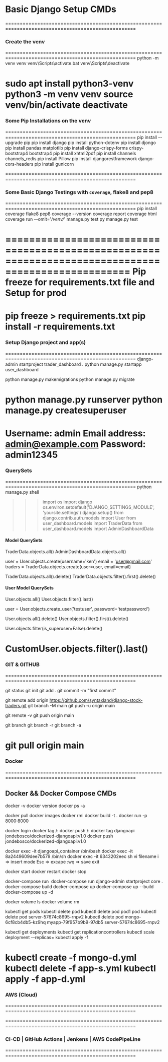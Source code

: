 # Basic Django Setup CMDs
===================================================================================================
### Create the venv
===================================================================================================
python -m venv venv <!-- To creat venv for Windows-->
venv\Scripts\activate.bat <!-- To activate the venv for Windows and run pip freeze to confirm empty venv-->
venv\Scripts\deactivate <!-- To deactivate for Windows -->

sudo apt install python3-venv <!-- To install venv for Ubuntu -->
python3 -m venv venv <!-- To create for Ubuntu/Unix/MacOS    -->
source venv/bin/activate <!-- To activate venv for Ubuntu/Unix MacOS -->
deactivate <!-- To deactivate venv for Ubuntu/Unix MacOS -->
===================================================================================================
### Some Pip Installations on the venv
===================================================================================================
pip install --upgrade pip
pip install django 
pip install python-dotenv <!-- for .env -->
pip install djongo <!-- for `mongo` which will also require/install `pymongo` and `dnspython` while `psycopg2-binary` and `mysqlclient` for `postgres` n `mysql` resp-->
pip install pandas matplotlib <!-- for some visualizations -->
pip install django-crispy-forms crispy-bootstrap4 bootstrap4  <!-- # You will need to pip install crispy-bootstrap4 and add crispy_bootstrap4 to your list of INSTALLED_APPS.
'crispy-bootstrap4' add: CRISPY_TEMPLATE_PACK = 'bootstrap4' to settings.py -->
pip install xhtml2pdf <!-- for  xhtml to pdf conversions and downloads -->
pip install channels channels_redis <!-- for live data streaming  --> 
pip install Pillow <!-- for files --> 
pip install djangorestframework django-cors-headers <!-- for DRF pointing to React, Vue or Angular -->
pip install gunicorn <!-- for nginx (prod) -->
<!-- pip install django python-dotenv djongo django-crispy-forms crispy-bootstrap4 bootstrap4 coverage flake8 pep8 pandas matplotlib Pillow xhtml2pdf channels channels_redis  djangorestframework django-cors-headers -->
===================================================================================================
### Some Basic Django Testings with `coverage`, flake8 and pep8 
===================================================================================================
pip install coverage flake8 pep8
coverage --version
coverage report
coverage html
coverage run --omit='*/venv/*' manage.py test
py manage.py test
<!-- flake8 and pep8 -->
<!-- 
#setup.cfg
[flake8]
exclude = .git,*migrations*,*venv*
max-line-length = 119 
#Run `flake8` 
-->
===================================================================================================
Pip freeze for requirements.txt file and Setup for prod
===================================================================================================
pip freeze > requirements.txt <!-- To freeze requirements.txt-->
pip install -r requirements.txt <!-- To install requirements.txt-->
===================================================================================================
### Setup Django project and app(s) 
===================================================================================================
django-admin startproject trader_dashboard . <!-- To startproject -->
python manage.py startapp user_dashboard <!-- To startapp -->

python manage.py makemigrations <!-- To make migrations for db model(s) -->
python manage.py migrate <!-- To migrate migrations data to db -->

python manage.py runserver <!-- To run the server at django default port 8000 -->
python manage.py createsuperuser <!-- To create a super user for the admin dashboard -->
===================================================================================================
Username: admin
Email address: admin@example.com
Password: admin12345
===================================================================================================
### QuerySets
===================================================================================================
python manage.py shell <!-- To run the shell for some testings-->
>>> import os
>>> import django
>>> os.environ.setdefault('DJANGO_SETTINGS_MODULE', 'yoursite.settings')
>>> django.setup()
from django.contrib.auth.models import User
from user_dashboard.models import TraderData
from user_dashboard.models import AdminDashboardData
#### Model QuerySets
TraderData.objects.all()
AdminDashboardData.objects.all()
<!-- Creating model instance -->
user = User.objects.create(username='ken')
email = 'user@gmail.com'
traders = TraderData.objects.create(user=user, email=email)
<!-- Deleting a model instance(s) -->
TraderData.objects.all().delete()
TraderData.objects.filter().first().delete()
#### User Model QuerySets
User.objects.all()
User.objects.filter().last()
<!-- Creating a user -->
user = User.objects.create_user('testuser', password='testpassword')
<!-- Deleting user(s) -->
User.objects.all().delete()
User.objects.filter().first().delete()
<!-- Esc deleting superuser -->
User.objects.filter(is_superuser=False).delete()
<!-- customuser operations -->
CustomUser.objects.filter().last()
===================================================================================================
### GIT & GITHUB
===================================================================================================
<!-- ### Create local repo and commit -->
git status
git init <!-- or `git init -b main` -->
git add . <!--or to add all files `git add CMDs-Readme.md` -->
git commit -m "first commit" <!-- git commit -m "updated CMDs-Readme.md" -->
<!-- Create Remote Repo and Push to remote repo  -->
git remote add origin https://github.com/syntaxland/django-stock-traders.git
git branch -M main
git push -u origin main
<!-- ### Updating to remote repo -->
git remote -v
git push origin main 
<!-- ### Git Branching and Checkout -->
git branch <!--To see local -->
git branch -r <!--To checkout remote... git checkout <remote-branch-name> -->
git branch -a <!--To checkout both -->
<!-- Pulling from remote origin -->
git pull origin main
===================================================================================================
### Docker
===================================================================================================
## Docker && Docker Compose CMDs 
docker -v
docker version
docker ps -a
<!-- Build and run Docker Image: -->
docker pull <image-name>
docker images
docker rmi <image-name-or-id>
docker build -t <image-name-or-id> . <!-- To build image. Add `.` to build at cwd -->
docker run -p 8000:8000 <image-name-or-id> <!-- To run built image -->
<!-- Psshing Images to Docker Hub: -->
docker login
docker tag <image-name-or-id> <username>/<repository>:<tag>
docker push <username>/<repository>:<tag> 
docker tag djangoapi jondebosco/dockerized-djangoapi:v1.0
docker push jondebosco/dockerized-djangoapi:v1.0
<!-- Build and run Docker Image: -->
docker exec -it djangoapi_container /bin/bash
docker exec -it 8a2449609dee7b579 /bin/sh
docker exec -it 6343202eec sh
vi filename
i => insert mode
Esc => excape
:wq => save exit 
<!-- Docker Container CMD -->
docker start <contaner-name or id>
docker restart <contaner-name or id>
docker stop  <contaner-name or id>
<!-- Some Docker Compose CMDs -->
docker-compose run <image>
docker-compose run django-admin startproject core .
docker-compose build
docker-compose up
docker-compose up --build
docker-compose up -d
<!-- Some Docker Volume CMDs-->
docker volume ls
docker volume rm
<!-- Stopping kubernetes pods: -->
kubectl get pods
kubectl delete pod <pod-name>
kubectl delete pod pod1 pod <!-- or kubectl delete pod -l <label-selector> -->
kubectl delete pod server-57674c8695-rnpv2 
kubectl delete pod mongo-6cf8cb4db5-kz9hq myapp-79f957b9b9-97db5 server-57674c8695-rnpv2 
<!-- To run Kubernetes containers: -->
kubectl get deployments
kubectl get replicationcontrollers
kubectl scale deployment <deployment-name> --replicas=<desired-replicas>
kubectl apply -f <path-to-updated-config-file>
<!-- Deploying fullstack app with kube -->
kubectl create -f mongo-d.yml
kubectl delete -f app-s.yml 
kubectl apply -f app-d.yml
===================================================================================================
### AWS (Cloud)
===================================================================================================

===================================================================================================
### CI-CD | GitHub Actions | Jenkens | AWS CodePipeLine
===================================================================================================
